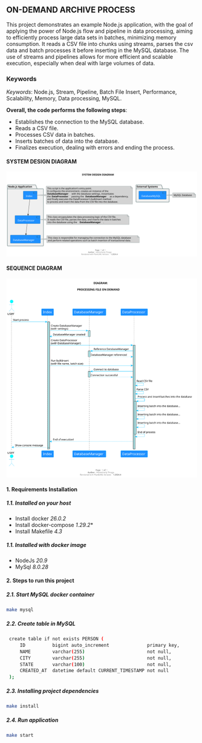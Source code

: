 ## ON-DEMAND ARCHIVE PROCESS


This project demonstrates an example Node.js application, with the goal of applying the power of Node.js flow and
pipeline in data processing, aiming to efficiently process large data sets in batches, minimizing memory consumption. It
reads a CSV file into chunks using streams, parses the csv data and batch processes it before inserting in the MySQL
database. The use of streams and pipelines allows for more efficient and scalable execution, especially when
deal with large volumes of data.

### Keywords

*Keywords*: Node.js, Stream, Pipeline, Batch File Insert, Performance, Scalability, Memory, Data processing, MySQL.

**Overall, the code performs the following steps**:

* Establishes the connection to the MySQL database.
* Reads a CSV file.
* Processes CSV data in batches.
* Inserts batches of data into the database.
* Finalizes execution, dealing with errors and ending the process.

#### SYSTEM DESIGN DIAGRAM

<div style="text-align: center;">
    <img src="diagram/system_design_diagram.svg" alt="system_design_diagram" />
</div>

#### SEQUENCE DIAGRAM

<div style="text-align: center;">
    <img src="diagram/sequence_diagram.svg" alt="sequence_diagram" />
</div>

#### 1. Requirements Installation

##### 1.1. Installed on your host

* Install docker *26.0.2*
* Install docker-compose *1.29.2**
* Install Makefile *4.3*

##### 1.1. Installed with docker image

* NodeJs *20.9*
* MySql *8.0.28*

#### 2. Steps to run this project

##### 2.1. Start MySQL docker container

 ```bash
 make mysql
 ```

##### 2.2. Create table in MySQL

 ```bash
  create table if not exists PERSON (
      ID          bigint auto_increment              primary key,
      NAME        varchar(255)                       not null,
      CITY        varchar(255)                       not null,
      STATE       varchar(100)                       not null,
      CREATED_AT  datetime default CURRENT_TIMESTAMP not null
  );
 ```

##### 2.3. Installing project dependencies

 ```bash
 make install
 ```

##### 2.4. Run application

 ```bash
 make start
 ```
